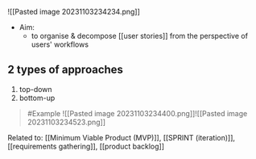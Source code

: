 ![[Pasted image 20231103234234.png]]
- Aim:
	- to organise & decompose [[user stories]] from the perspective of users' workflows

## 2 types of approaches
1. top-down
2. bottom-up

>	#Example 
>	![[Pasted image 20231103234400.png]]![[Pasted image 20231103234523.png]]

Related to: [[Minimum Viable Product (MVP)]], [[SPRINT (iteration)]], [[requirements gathering]], [[product backlog]]